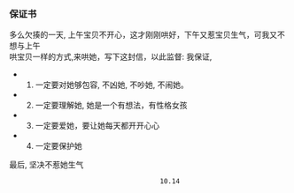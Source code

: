 ### 保证书

  多么欠揍的一天, 上午宝贝不开心，这才刚刚哄好，下午又惹宝贝生气，可我又不想与上午  
哄宝贝一样的方式,来哄她，写下这封信，以此监督:
  我保证, 
- 1. 一定要对她够包容, 不凶她, 不吵她, 不闹她。
- 2. 一定要理解她, 她是一个有想法，有性格女孩
- 3. 一定要爱她，要让她每天都开开心心
- 4. 一定要保护她
  
最后, 坚决不惹她生气

                                          10.14
                                          